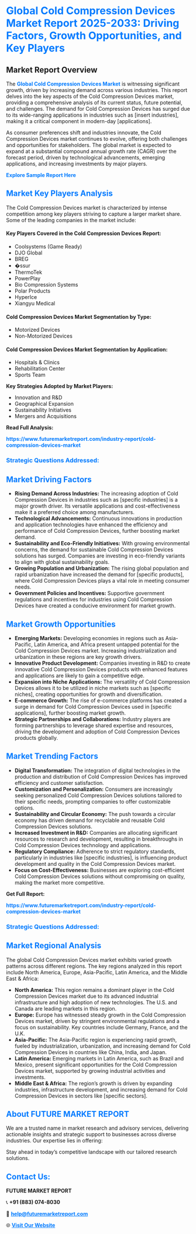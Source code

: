 <h1 style="color: #007BFF;">Global Cold Compression Devices Market Report 2025-2033: Driving Factors, Growth Opportunities, and Key Players</h1>

<section id="overview">
<h2>Market Report Overview</h2>
<p>The <a href="https://www.futuremarketreport.com/industry-report/cold-compression-devices-market" style="color: #007BFF; text-decoration: none;"><strong>Global Cold Compression Devices Market</strong></a> is witnessing significant growth, driven by increasing demand across various industries. This report delves into the key aspects of the Cold Compression Devices market, providing a comprehensive analysis of its current status, future potential, and challenges. The demand for Cold Compression Devices has surged due to its wide-ranging applications in industries such as [insert industries], making it a critical component in modern-day [applications].</p>
<p>As consumer preferences shift and industries innovate, the Cold Compression Devices market continues to evolve, offering both challenges and opportunities for stakeholders. The global market is expected to expand at a substantial compound annual growth rate (CAGR) over the forecast period, driven by technological advancements, emerging applications, and increasing investments by major players.</p>
</section>

<section id="overview">
<p><a href="https://www.futuremarketreport.com/request-sample/reportId=55264" style="color: #007BFF; text-decoration: none;"><strong>Explore Sample Report Here</strong></a></p>
</section>

<section id="key-players">
<h2 style="color: #007BFF;">Market Key Players Analysis</h2>
<p>The Cold Compression Devices market is characterized by intense competition among key players striving to capture a larger market share. Some of the leading companies in the market include:</p>
<h4>Key Players Covered in the Cold Compression Devices Report:</h4>
<ul><li>Coolsystems (Game Ready)</li><li>DJO Global</li><li>BREG</li><li>�ssur</li><li>ThermoTek</li><li>PowerPlay</li><li>Bio Compression Systems</li><li>Polar Products</li><li>HyperIce</li><li>Xiangyu Medical</li></ul>
<h4>Cold Compression Devices Market Segmentation by Type:</h4>
<ul><li>Motorized Devices</li><li>Non-Motorized Devices</li></ul>

<h4>Cold Compression Devices Market Segmentation by Application:</h4>
<ul><li>Hospitals &amp; Clinics</li><li>Rehabilitation Center</li><li>Sports Team</li></ul>
<p><strong>Key Strategies Adopted by Market Players:</strong></p>
<ul>
<li>Innovation and R&D</li>
<li>Geographical Expansion</li>
<li>Sustainability Initiatives</li>
<li>Mergers and Acquisitions</li>
</ul>
</section>

<section>
<p><strong>Read Full Analysis: </strong></p><a href="https://www.futuremarketreport.com/industry-report/cold-compression-devices-market" style="color: #007BFF; text-decoration: none;"><strong>https://www.futuremarketreport.com/industry-report/cold-compression-devices-market</strong></a>
<h3 style="color: #007BFF;">Strategic Questions Addressed:</h3>
</section>

<section id="driving-factors">
<h2 style="color: #007BFF;">Market Driving Factors</h2>
<ul>
<li><strong>Rising Demand Across Industries:</strong> The increasing adoption of Cold Compression Devices in industries such as [specific industries] is a major growth driver. Its versatile applications and cost-effectiveness make it a preferred choice among manufacturers.</li>
<li><strong>Technological Advancements:</strong> Continuous innovations in production and application technologies have enhanced the efficiency and performance of Cold Compression Devices, further boosting market demand.</li>
<li><strong>Sustainability and Eco-Friendly Initiatives:</strong> With growing environmental concerns, the demand for sustainable Cold Compression Devices solutions has surged. Companies are investing in eco-friendly variants to align with global sustainability goals.</li>
<li><strong>Growing Population and Urbanization:</strong> The rising global population and rapid urbanization have increased the demand for [specific products], where Cold Compression Devices plays a vital role in meeting consumer needs.</li>
<li><strong>Government Policies and Incentives:</strong> Supportive government regulations and incentives for industries using Cold Compression Devices have created a conducive environment for market growth.</li>
</ul>
</section>

<section id="growth-opportunities">
<h2 style="color: #007BFF;">Market Growth Opportunities</h2>
<ul>
<li><strong>Emerging Markets:</strong> Developing economies in regions such as Asia-Pacific, Latin America, and Africa present untapped potential for the Cold Compression Devices market. Increasing industrialization and urbanization in these regions are key growth drivers.</li>
<li><strong>Innovative Product Development:</strong> Companies investing in R&D to create innovative Cold Compression Devices products with enhanced features and applications are likely to gain a competitive edge.</li>
<li><strong>Expansion into Niche Applications:</strong> The versatility of Cold Compression Devices allows it to be utilized in niche markets such as [specific niches], creating opportunities for growth and diversification.</li>
<li><strong>E-commerce Growth:</strong> The rise of e-commerce platforms has created a surge in demand for Cold Compression Devices used in [specific applications], further boosting market growth.</li>
<li><strong>Strategic Partnerships and Collaborations:</strong> Industry players are forming partnerships to leverage shared expertise and resources, driving the development and adoption of Cold Compression Devices products globally.</li>
</ul>
</section>

<section id="trending-factors">
<h2 style="color: #007BFF;">Market Trending Factors</h2>
<ul>
<li><strong>Digital Transformation:</strong> The integration of digital technologies in the production and distribution of Cold Compression Devices has improved efficiency and customer satisfaction.</li>
<li><strong>Customization and Personalization:</strong> Consumers are increasingly seeking personalized Cold Compression Devices solutions tailored to their specific needs, prompting companies to offer customizable options.</li>
<li><strong>Sustainability and Circular Economy:</strong> The push towards a circular economy has driven demand for recyclable and reusable Cold Compression Devices solutions.</li>
<li><strong>Increased Investment in R&D:</strong> Companies are allocating significant resources to research and development, resulting in breakthroughs in Cold Compression Devices technology and applications.</li>
<li><strong>Regulatory Compliance:</strong> Adherence to strict regulatory standards, particularly in industries like [specific industries], is influencing product development and quality in the Cold Compression Devices market.</li>
<li><strong>Focus on Cost-Effectiveness:</strong> Businesses are exploring cost-efficient Cold Compression Devices solutions without compromising on quality, making the market more competitive.</li>
</ul>
</section>

<section>
<p><strong>Get Full Report: </strong></p><a href="https://www.futuremarketreport.com/industry-report/cold-compression-devices-market" style="color: #007BFF; text-decoration: none;"><strong>https://www.futuremarketreport.com/industry-report/cold-compression-devices-market</strong></a>
<h3 style="color: #007BFF;">Strategic Questions Addressed:</h3>
</section>


<section id="regional-analysis">
<h2 style="color: #007BFF;">Market Regional Analysis</h2>
<p>The global Cold Compression Devices market exhibits varied growth patterns across different regions. The key regions analyzed in this report include North America, Europe, Asia-Pacific, Latin America, and the Middle East & Africa:</p>
<ul>
<li><strong>North America:</strong> This region remains a dominant player in the Cold Compression Devices market due to its advanced industrial infrastructure and high adoption of new technologies. The U.S. and Canada are leading markets in this region.</li>
<li><strong>Europe:</strong> Europe has witnessed steady growth in the Cold Compression Devices market, driven by stringent environmental regulations and a focus on sustainability. Key countries include Germany, France, and the U.K.</li>
<li><strong>Asia-Pacific:</strong> The Asia-Pacific region is experiencing rapid growth, fueled by industrialization, urbanization, and increasing demand for Cold Compression Devices in countries like China, India, and Japan.</li>
<li><strong>Latin America:</strong> Emerging markets in Latin America, such as Brazil and Mexico, present significant opportunities for the Cold Compression Devices market, supported by growing industrial activities and investments.</li>
<li><strong>Middle East & Africa:</strong> The region’s growth is driven by expanding industries, infrastructure development, and increasing demand for Cold Compression Devices in sectors like [specific sectors].</li>
</ul>
</section>

<footer>
<h2 style="color: #007BFF;">About FUTURE MARKET REPORT</h2>
<p>We are a trusted name in market research and advisory services, delivering actionable insights and strategic support to businesses across diverse industries. Our expertise lies in offering:</p>

<p>Stay ahead in today’s competitive landscape with our tailored research solutions.</p>

<h2 style="color: #007BFF;">Contact Us:</h2>
<p><strong>FUTURE MARKET REPORT</strong></p>
<p>📞 <strong>+91 (883) 074-8030</strong></p>
<p>📧 <strong><a href="mailto:help@futuremarketreport.com" style="color: #007BFF;">help@futuremarketreport.com</a></strong></p>
<p>🌐 <strong><a href="https://www.futuremarketreport.com/" style="color: #007BFF;">Visit Our Website</a></strong></p>
</footer>